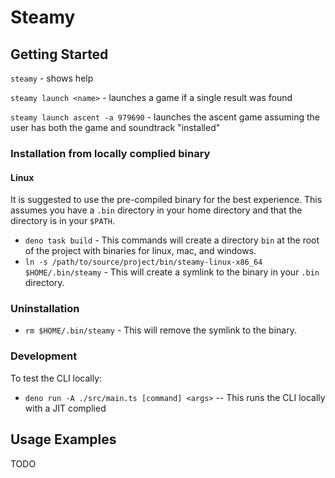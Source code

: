 # Steamy

## Getting Started

`steamy` - shows help

`steamy launch <name>` - launches a game if a single result was found

`steamy launch ascent -a 979690` - launches the ascent game assuming the user
has both the game and soundtrack "installed"

### Installation from locally complied binary

#### Linux
It is suggested to use the pre-compiled binary for the best experience. This assumes you have a `.bin` directory
in your home directory and that the directory is in your `$PATH`. 

- `deno task build` - This commands will create a directory `bin` at the root of the project with binaries for linux, mac, and windows.
- `ln -s /path/to/source/project/bin/steamy-linux-x86_64 $HOME/.bin/steamy` - This will create a symlink to the binary in your `.bin` directory.

### Uninstallation

- `rm $HOME/.bin/steamy` - This will remove the symlink to the binary.

### Development

To test the CLI locally:

- `deno run -A ./src/main.ts [command] <args>` -- This runs the CLI locally with a JIT complied

## Usage Examples

TODO

